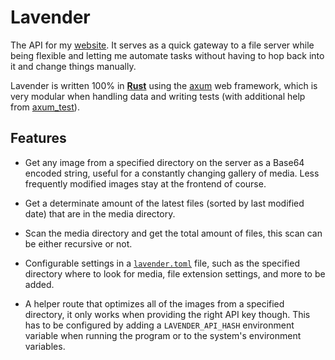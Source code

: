 # Lavender

The API for my [website](https://roaming97.com). It serves as a quick gateway to a file server while being flexible and letting me automate tasks without having to hop back into it and change things manually.

Lavender is written 100% in **[Rust](https://www.rust-lang.org/)** using the [axum](https://github.com/tokio-rs/axum) web framework, which is very modular when handling data and writing tests (with additional help from [axum_test](https://github.com/JosephLenton/axum-test)).

## Features
* Get any image from a specified directory on the server as a Base64 encoded string, useful for a constantly changing gallery of media. Less frequently modified images stay at the frontend of course.

* Get a determinate amount of the latest files (sorted by last modified date) that are in the media directory.

* Scan the media directory and get the total amount of files, this scan can be either recursive or not.

* Configurable settings in a [`lavender.toml`](./lavender.toml) file, such as the specified directory where to look for media, file extension settings, and more to be added.

* A helper route that optimizes all of the images from a specified directory, it only works when providing the right API key though. This has to be configured by adding a `LAVENDER_API_HASH` environment variable when running the program or to the system's environment variables.